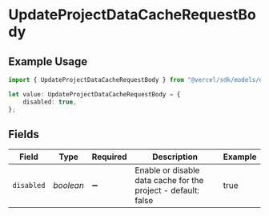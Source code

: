 # UpdateProjectDataCacheRequestBody

## Example Usage

```typescript
import { UpdateProjectDataCacheRequestBody } from "@vercel/sdk/models/operations";

let value: UpdateProjectDataCacheRequestBody = {
    disabled: true,
};
```

## Fields

| Field                                                         | Type                                                          | Required                                                      | Description                                                   | Example                                                       |
| ------------------------------------------------------------- | ------------------------------------------------------------- | ------------------------------------------------------------- | ------------------------------------------------------------- | ------------------------------------------------------------- |
| `disabled`                                                    | *boolean*                                                     | :heavy_minus_sign:                                            | Enable or disable data cache for the project - default: false | true                                                          |